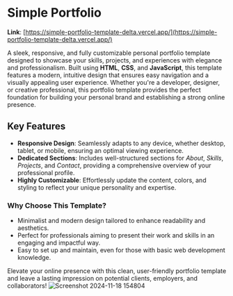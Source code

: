 # Simple Portfolio  
**Link**: [https://simple-portfolio-template-delta.vercel.app/](https://simple-portfolio-template-delta.vercel.app/)  

A sleek, responsive, and fully customizable personal portfolio template designed to showcase your skills, projects, and experiences with elegance and professionalism. Built using **HTML**, **CSS**, and **JavaScript**, this template features a modern, intuitive design that ensures easy navigation and a visually appealing user experience. Whether you're a developer, designer, or creative professional, this portfolio template provides the perfect foundation for building your personal brand and establishing a strong online presence.  

## Key Features  
- **Responsive Design**: Seamlessly adapts to any device, whether desktop, tablet, or mobile, ensuring an optimal viewing experience.  
- **Dedicated Sections**: Includes well-structured sections for *About*, *Skills*, *Projects*, and *Contact*, providing a comprehensive overview of your professional profile.  
- **Highly Customizable**: Effortlessly update the content, colors, and styling to reflect your unique personality and expertise.  

### Why Choose This Template?  
- Minimalist and modern design tailored to enhance readability and aesthetics.  
- Perfect for professionals aiming to present their work and skills in an engaging and impactful way.  
- Easy to set up and maintain, even for those with basic web development knowledge.  

Elevate your online presence with this clean, user-friendly portfolio template and leave a lasting impression on potential clients, employers, and collaborators!
![Screenshot 2024-11-18 154804](https://github.com/user-attachments/assets/bcaea420-656f-4045-8122-f2748e2cb8ad)
